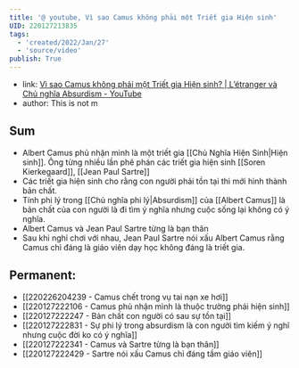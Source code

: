 ```yaml
---
title: '@ youtube, Vì sao Camus không phải một Triết gia Hiện sinh'
UID: 220127213835
tags:
  - 'created/2022/Jan/27'
  - 'source/video'
publish: True
---
```

- link: [Vì sao Camus không phải một Triết gia Hiện sinh? | L’étranger và Chủ nghĩa Absurdism - YouTube](https://www.youtube.com/watch?v=steVU_XhqBA)
- author: This is not m

## Sum
- Albert Camus phủ nhận mình là một triết gia [[Chủ Nghĩa Hiện Sinh|Hiện sinh]]. Ông từng nhiều lần phê phán các triết gia hiện sinh [[Soren Kierkegaard]], [[Jean Paul Sartre]]
- Các triết gia hiện sinh cho rằng con người phải tồn tại thì mới hình thành bản chất.
- Tính phi lý trong [[Chủ nghĩa phi lý|Absurdism]] của [[Albert Camus]] là bản chất của con người là đi tìm ý nghĩa nhưng cuộc sống lại không có ý nghĩa.
- Albert Camus và Jean Paul Sartre từng là bạn thân
- Sau khi nghỉ chơi với nhau, Jean Paul Sartre nói xấu Albert Camus rằng Camus chỉ đáng là giáo viên dạy học không đáng là triết gia.

## Permanent:
- [[220226204239 - Camus chết trong vụ tai nạn xe hơi]]
- [[220127222106 - Camus phủ nhận mình là thuộc trường phái hiện sinh]]
- [[220127222247 - Bản chất con người có sau sự tồn tại]]
- [[220127222831 - Sự phi lý trong absurdism là con người tìm kiếm ý nghĩ nhưng cuộc đời ko có ý nghĩa]]
- [[220127222341 - Camus và Sartre từng là bạn thân]]
- [[220127222429 - Sartre nói xấu Camus chỉ đáng tầm giáo viên]]



